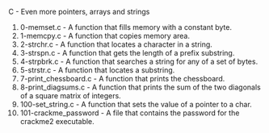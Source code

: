 C - Even more pointers, arrays and strings
1. 0-memset.c - A function that fills memory with a constant byte.
2. 1-memcpy.c - A function that copies memory area.
3. 2-strchr.c - A function that locates a character in a string.
4. 3-strspn.c - A function that gets the length of a prefix substring.
5. 4-strpbrk.c - A function that searches a string for any of a set of bytes.
6. 5-strstr.c - A function that locates a substring.
7. 7-print_chessboard.c - A function that prints the chessboard.
8. 8-print_diagsums.c - A function that prints the sum of the two diagonals of a square matrix of integers.
9. 100-set_string.c - A function that sets the value of a pointer to a char.
10. 101-crackme_password - A file that contains the password for the crackme2 executable.
